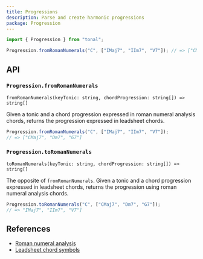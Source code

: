 ```yaml
---
title: Progressions
description: Parse and create harmonic progressions
package: Progression
---
```


```js
import { Progression } from "tonal";

Progression.fromRomanNumerals("C", ["IMaj7", "IIm7", "V7"]); // => ["CMaj7", "Dm7", "G7"]
```

## API

### `Progression.fromRomanNumerals`

`fromRomanNumerals(keyTonic: string, chordProgression: string[]) => string[]`

Given a tonic and a chord progression expressed in roman numeral analysis chords, returns the progression expressed in leadsheet chords.

```js
Progression.fromRomanNumerals("C", ["IMaj7", "IIm7", "V7"]);
// => ["CMaj7", "Dm7", "G7"]
```

### `Progression.toRomanNumerals`

`toRomanNumerals(keyTonic: string, chordProgression: string[]) => string[]`

The opposite of `fromRomanNumerals`. Given a tonic and a chord progression expressed in leadsheet chords, returns the progression using roman numeral analysis chords.

```js
Progression.toRomanNumerals("C", ["CMaj7", "Dm7", "G7"]);
// => "IMaj7", "IIm7", "V7"]
```

## References

- [Roman numeral analysis](https://en.wikipedia.org/wiki/Roman_numeral_analysis)
- [Leadsheet chord symbols](https://en.wikipedia.org/wiki/Lead_sheet)
